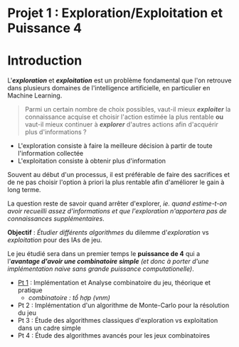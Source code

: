 # Projet 1 : Exploration/Exploitation et Puissance 4
# Introduction 

L'***exploration*** et ***exploitation*** est un problème fondamental que l'on retrouve dans plusieurs domaines de l'intelligence artificielle, en particulier en Machine Learning. 
>Parmi un certain nombre de choix possibles, vaut-il mieux ***exploiter*** la connaissance acquise et choisir l'action estimée la plus rentable **ou** vaut-il mieux continuer à ***explorer*** d'autres actions afin d'acquérir plus d'informations ? 

- L'exploration consiste à faire la meilleure décision à partir de toute l'information collectée
- L'exploitation consiste à obtenir plus d'information

Souvent au début d'un processus, il est préférable de faire des sacrifices et de ne pas choisir l'option à priori la plus rentable afin d'améliorer le gain à long terme. 

La question reste de savoir quand arrêter d'explorer, *ie. quand estime-t-on avoir recueilli assez d'informations et que l'exploration n'apportera pas de connaissances supplémentaires*.

**Objectif** : *Étudier différents algorithmes* du dilemme d'*exploration* vs *exploitation* pour des IAs de jeu.

Le jeu étudié sera dans un premier temps le **puissance de 4** qui a l'***avantage d'avoir une combinatoire simple*** *(et donc à porter d'une implémentation naive sans grande puissance computationelle)*.
- [Pt 1](desc/proj1.md) : Implémentation et Analyse combinatoire du jeu, théorique et pratique
	- *combinatoire : tổ hợp (vnm)*
- Pt 2 : Implémentation d'un algorithme de Monte-Carlo pour la résolution du jeu
- Pt 3 : Étude des algorithmes classiques d'exploration vs exploitation dans un cadre simple
- Pt 4 : Étude des algorithmes avancés pour les jeux combinatoires